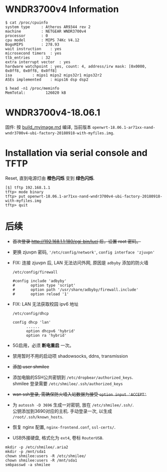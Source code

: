 WNDR3700v4 Information
======================

```shell
$ cat /proc/cpuinfo 
system type		: Atheros AR9344 rev 2
machine			: NETGEAR WNDR3700v4
processor		: 0
cpu model		: MIPS 74Kc V4.12
BogoMIPS		: 278.93
wait instruction	: yes
microsecond timers	: yes
tlb_entries		: 32
extra interrupt vector	: yes
hardware watchpoint	: yes, count: 4, address/irw mask: [0x0000, 0x0ff8, 0x0ff8, 0x0ff8]
isa			: mips1 mips2 mips32r1 mips32r2
ASEs implemented	: mips16 dsp dsp2

$ head -n1 /proc/meminfo
MemTotal:         126020 kB
```

WNDR3700v4-18.06.1
==================

固件: 按 [build_myimage.md](./build_myimage.md) 编译,
当前版本 `openwrt-18.06.1-ar71xx-nand-wndr3700v4-ubi-factory-20180918-with-myfiles.img`.

Installation via serial console and TFTP
========================================

Reset, 直到电源灯由 **橙色闪烁** 变到 **绿色闪烁**.

```shell
[$] tftp 192.168.1.1
tftp> mode binary
tftp> put openwrt-18.06.1-ar71xx-nand-wndr3700v4-ubi-factory-20180918-with-myfiles.img
tftp> quit
```

后续
=====

* ~~首次登录 http://192.168.1.1:180/cgi-bin/luci 后，设置 root 密码。~~

* 更换 zjuvpn 密码, `'/etc/config/network'`, `config interface 'zjuvpn'`

* FIX: 连接 zjuvpn 后, LAN 无法访问外网, 原因是 `adbyby` 添加的防火墙

  `/etc/config/firewall`
  ```
  #config include 'adbyby'
  #       option type 'script'
  #       option path '/usr/share/adbyby/firewall.include'
  #       option reload '1' 
  ```

* FIX: LAN 无法获取校园 ipv6 地址

  `/etc/config/dhcp`
  ```
  config dhcp 'lan'  
        ......
        option dhcpv6 'hybrid'
        option ra 'hybrid'
  ```

* 5G启用，必须 **断电重启** 一次。

* 禁用暂时不用的启动项 shadowsocks, ddns, transmission

* ~~添加 user shmilee~~

* 添加电脑的SSH公共密钥到 `/etc/dropbear/authorized_keys`.  
  shmilee 登录需要 `/etc/shmilee/.ssh/authorized_keys`

* ~~wan ssh登录, 需确保防火墙入站数据为接受 `option input 'ACCEPT'`~~

* 为 `autossh -D 3696` 生成一对密钥, 放在 `/etc/shmilee/.ssh/`.  
  公钥添加到3690对应的主机. 手动登录一次, 以生成 `/root/.ssh/known_hosts`.

* 恢复 nginx 配置, `nginx-frontend.conf`, `ssl-certs/`.

* USB外接硬盘, 格式化为 `ext4`, 卷标 `RouterUSB`.

```shell
mkdir -p /etc/shmilee/.aria2
mkdir -p /mnt/sda1
chown shmilee:users -R /etc/shmilee/
chown shmilee:users -R /mnt/sda1
smbpasswd -a shmilee
```

